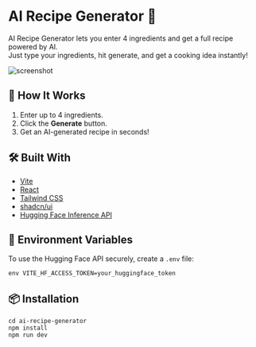 # AI Recipe Generator 🍳

AI Recipe Generator lets you enter 4 ingredients and get a full recipe powered by AI.  
Just type your ingredients, hit generate, and get a cooking idea instantly!

![screenshot](https://github.com/user-attachments/assets/e11a0587-0540-488e-bd37-6d68bc8f37c3) <!-- Optional: Replace with a real screenshot if you have one -->

## 🚀 How It Works

1. Enter up to 4 ingredients.
2. Click the **Generate** button.
3. Get an AI-generated recipe in seconds!

## 🛠 Built With

- [Vite](https://vitejs.dev/)
- [React](https://reactjs.org/)
- [Tailwind CSS](https://tailwindcss.com/)
- [shadcn/ui](https://ui.shadcn.com/)
- [Hugging Face Inference API](https://huggingface.co/inference-api)

## 🔐 Environment Variables

To use the Hugging Face API securely, create a `.env` file:

`env
VITE_HF_ACCESS_TOKEN=your_huggingface_token`

## 📦 Installation

```git clone https://github.com/yourusername/ai-recipe-generator
cd ai-recipe-generator
npm install
npm run dev
